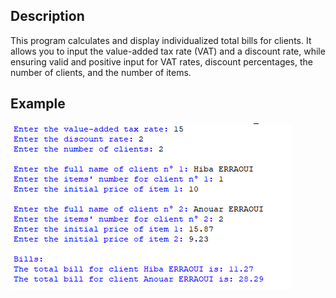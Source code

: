 ## Description
This program calculates and display individualized total bills for clients. It allows you to input the value-added tax rate (VAT) and a discount rate, while ensuring valid and positive input for VAT rates, discount percentages, the number of clients, and the number of items.
## Example
<img src="example.png">
